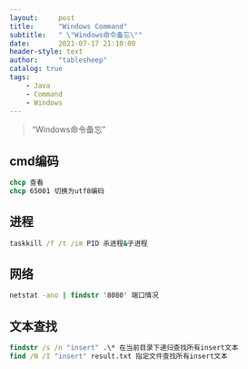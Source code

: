 ```yaml
---
layout:     post
title:      "Windows Command"
subtitle:   " \"Windows命令备忘\""
date:       2021-07-17 21:10:00
header-style: text
author:     "tablesheep"
catalog: true
tags:
    - Java
    - Command
    - Windows
---
```


>  “Windows命令备忘”



## cmd编码

```cmd
chcp 查看
chcp 65001 切换为utf8编码
```



## 进程

```cmd
taskkill /f /t /im PID 杀进程&子进程
```



## 网络

```cmd
netstat -ano | findstr '8080' 端口情况
```



## 文本查找

```cmd
findstr /s /n "insert" .\* 在当前目录下递归查找所有insert文本
find /N /I "insert" result.txt 指定文件查找所有insert文本
```

